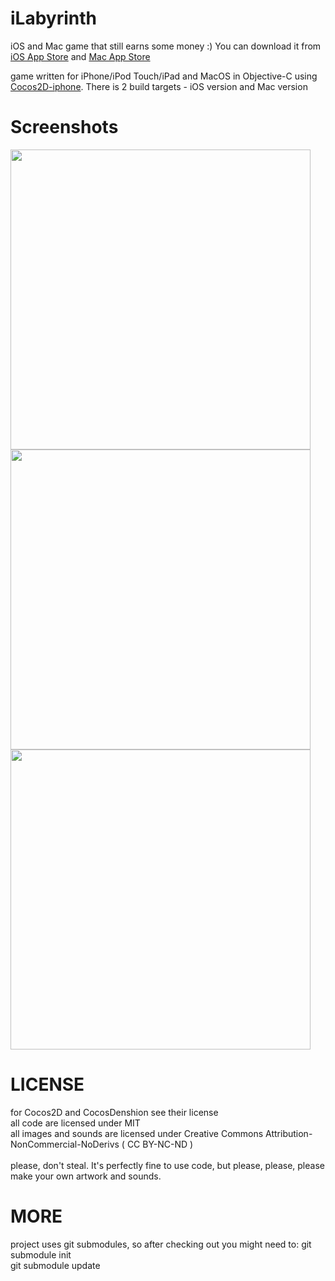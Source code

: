 iLabyrinth
=========
iOS and Mac game that still earns some money :) 
You can download it from <a href="http://itunes.apple.com/WebObjects/MZStore.woa/wa/viewSoftware?id=555104623&mt=8">iOS App Store</a> and <a href="https://itunes.apple.com/app/heredox/id555110186?mt=12">Mac App Store</a>

game written for iPhone/iPod Touch/iPad and MacOS in Objective-C using <a href="https://github.com/cocos2d/cocos2d-iphone">Cocos2D-iphone</a>. There is 2 build targets - iOS version and Mac version

Screenshots
=========
<img src="http://a882.phobos.apple.com/us/r1000/102/Purple/v4/3c/1b/87/3c1b872b-6020-ace9-6f70-71ce60715317/mzl.repeuhvt.320x480-75.jpg" width="480" />
<img src="http://a1589.phobos.apple.com/us/r1000/105/Purple/v4/1d/4e/e1/1d4ee171-9d04-7b86-e64c-f4eb6078de66/mzl.mkenszhu.320x480-75.jpg" width="480" />
<img src="http://a584.phobos.apple.com/us/r1000/103/Purple/v4/05/95/80/05958085-44c4-125c-8f61-06f22614033e/mzl.wgsmlesa.320x480-75.jpg" width="480" />

LICENSE
=========
for Cocos2D and CocosDenshion see their license<br>
all code are licensed under MIT<br>
all images and sounds are licensed under Creative Commons Attribution-NonCommercial-NoDerivs ( CC BY-NC-ND )<br>
<br>
please, don't steal. It's perfectly fine to use code, but please, please, please make your own artwork and sounds.


MORE
=========
project uses git submodules, so after checking out you might need to:
git submodule init <br />
git submodule update<br />